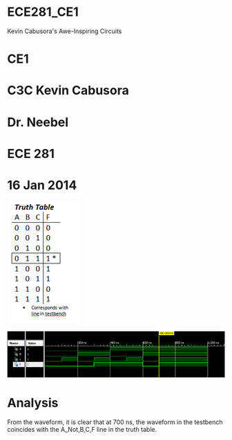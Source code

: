 ECE281_CE1
==========

Kevin Cabusora's Awe-Inspiring Circuits

# CE1
# C3C Kevin Cabusora
# Dr. Neebel
# ECE 281
# 16 Jan 2014

![alt text][TruthTable.PNG]

[TruthTable.PNG]: https://github.com/KevinCabusora/ECE281_CE1/blob/master/TruthTable.PNG?raw=true "TruthTable.PNG"

![alt text][Testbench.PNG]

[Testbench.PNG]: https://github.com/KevinCabusora/ECE281_CE1/blob/master/Testbench.PNG?raw=true "Testbench.PNG"

# Analysis
From the waveform, it is clear that at 700 ns, the waveform in the testbench coincides with the A_Not,B,C,F line in the truth table.

